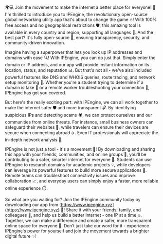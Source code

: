 🌍💻 Join the movement to make the internet a better place for everyone! 🚀 I'm thrilled to introduce you to IPEngine, the revolutionary open-source global networking utility app that's about to change the game 🔥! With 100% free access and no geographical restrictions 🛡️, this amazing tool is available in every country and region, supporting all languages 💬. And the best part? It's fully open-source 🤯, ensuring transparency, security, and community-driven innovation.

Imagine having a superpower that lets you look up IP addresses and domains with ease 🔍! With IPEngine, you can do just that. Simply enter the domain or IP address, and our app will provide instant information on its location, status, and reputation 📊. But that's not all - we've also included powerful features like DNS and WHOIS queries, route tracing, and network setup monitoring 🚀. Whether you're a student trying to determine if a domain is fake 💸 or a remote worker troubleshooting your connection 🔧, IPEngine has got you covered.

But here's the really exciting part: with IPEngine, we can all work together to make the internet safer 🛡️ and more transparent 🔓. By identifying suspicious IPs and detecting scams 🕷️, we can protect ourselves and our communities from online threats. For instance, small business owners can safeguard their websites 💼, while travelers can ensure their devices are secure when connecting abroad ✈️. Even IT professionals will appreciate the in-depth network analysis 🤖.

IPEngine is not just a tool - it's a movement 🔴! By downloading and sharing this app with your friends, communities, and online groups 📱, you'll be contributing to a safer, smarter internet for everyone 👫. Students can use IPEngine to research domains for academic projects 💡, while developers can leverage its powerful features to build more secure applications 🚀. Remote teams can troubleshoot connectivity issues and improve collaboration 📈, and everyday users can simply enjoy a faster, more reliable online experience ⏱️.

So what are you waiting for? Join the IPEngine community today by downloading our app from [https://www.ipengine.xyz](https://www.ipengine.xyz) 🎉! Share it with your friends, family, and colleagues 💬, and help us build a better internet - one IP at a time 🔝. Together, we can make a difference and create a safer, more transparent online space for everyone 🌟. Don't just take our word for it - experience IPEngine's power for yourself and join the movement towards a brighter digital future ✨!
